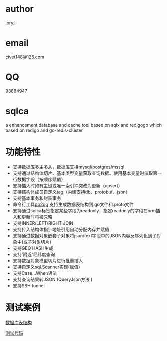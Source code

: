 # author 
lory.li
# email
civet148@126.com
# QQ 
93864947
# sqlca
a enhancement database and cache tool based on sqlx and redigogo which based on redigo and go-redis-cluster

# 功能特性
* 支持数据库多主多从，数据库支持mysql/postgres/mssql
* 支持通过结构体切片、基本类型变量获取查询数据。使用基本变量时仅取第一行数据字段（按顺序赋值）
* 支持插入时如有主键或唯一索引冲突改为更新（upsert）
* 支持结构体成员自定义tag（内建支持db、protobuf、json）
* 支持基本事务和封装事务
* 命令行工具[db2go](http://github.com/civet148/db2go) 支持生成数据表结构到.go文件和.proto文件
* 支持通过sqlca标签指定某些字段为readonly，指定readonly的字段在orm插入和更新时将被忽略
* 支持INNER/LEFT/RIGHT JOIN
* 支持传入结构体指针地址引用自动分配内存并赋值
* 支持通过数据对象嵌套子对象将json/text字段中的JSON内容反序列化到子对象中(或子对象切片)
* 支持GEO HASH生成
* 支持'附近'经纬度查询
* 支持数据对象模型切片进行批量插入
* 支持自定义sql.Scanner实现(赋值)
* 支持Case...When语法
* 支持查询结果转JSON (QueryJson方法 )
* 支持SSH tunnel

# 测试案例

[数据库表结构](./examples/dbtest/test.sql)

[测试代码](./examples/dbtest/main.go)
